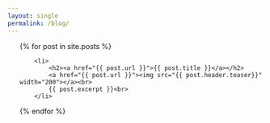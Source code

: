 ```yaml
---
layout: single
permalink: /blog/
---
```


<ul>
  {% for post in site.posts %}
    
        <li>
            <h2><a href="{{ post.url }}">{{ post.title }}</a></h2>
            <a href="{{ post.url }}"><img src="{{ post.header.teaser}}" width="200"></a><br>
            {{ post.excerpt }}<br>
        </li> 

  {% endfor %}
</ul>